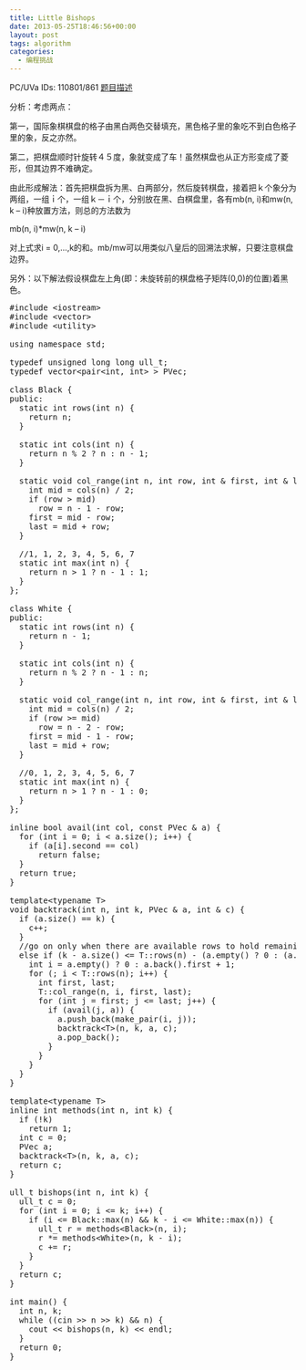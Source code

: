 ```yaml
---
title: Little Bishops
date: 2013-05-25T18:46:56+00:00
layout: post
tags: algorithm
categories:
  - 编程挑战
---
```

PC/UVa IDs: 110801/861 <a href="http://uva.onlinejudge.org/index.php?option=com_onlinejudge&#038;Itemid=8&#038;category=36&#038;page=show_problem&#038;problem=802" target="_blank">题目描述</a>

分析：考虑两点：
  
第一，国际象棋棋盘的格子由黑白两色交替填充，黑色格子里的象吃不到白色格子里的象，反之亦然。
  
第二，把棋盘顺时针旋转４５度，象就变成了车！虽然棋盘也从正方形变成了菱形，但其边界不难确定。
  
由此形成解法：首先把棋盘拆为黑、白两部分，然后旋转棋盘，接着把ｋ个象分为两组，一组ｉ个，一组ｋ－ｉ个，分别放在黑、白棋盘里，各有mb(n, i)和mw(n, k &#8211; i)种放置方法，则总的方法数为<!--more-->


  
mb(n, i)*mw(n, k &#8211; i)
  
对上式求i = 0,&#8230;,k的和。mb/mw可以用类似八皇后的回溯法求解，只要注意棋盘边界。
  
另外：以下解法假设棋盘左上角(即：未旋转前的棋盘格子矩阵(0,0)的位置)着黑色。

<pre class="brush: cpp; title: ; notranslate" title="">#include &lt;iostream&gt;
#include &lt;vector&gt;
#include &lt;utility&gt;

using namespace std;

typedef unsigned long long ull_t;
typedef vector&lt;pair&lt;int, int&gt; &gt; PVec;

class Black {
public:
  static int rows(int n) {
    return n;
  }

  static int cols(int n) {
    return n % 2 ? n : n - 1;
  }

  static void col_range(int n, int row, int & first, int & last) {
    int mid = cols(n) / 2;
    if (row &gt; mid)
      row = n - 1 - row;
    first = mid - row;
    last = mid + row;
  }

  //1, 1, 2, 3, 4, 5, 6, 7
  static int max(int n) {
    return n &gt; 1 ? n - 1 : 1;
  }
};

class White {
public:
  static int rows(int n) {
    return n - 1;
  }

  static int cols(int n) {
    return n % 2 ? n - 1 : n;
  }

  static void col_range(int n, int row, int & first, int & last) {
    int mid = cols(n) / 2;
    if (row &gt;= mid)
      row = n - 2 - row;
    first = mid - 1 - row;
    last = mid + row;
  }

  //0, 1, 2, 3, 4, 5, 6, 7
  static int max(int n) {
    return n &gt; 1 ? n - 1 : 0;
  }
};

inline bool avail(int col, const PVec & a) {
  for (int i = 0; i &lt; a.size(); i++) {
    if (a[i].second == col)
      return false;
  }
  return true;
}

template&lt;typename T&gt;
void backtrack(int n, int k, PVec & a, int & c) {
  if (a.size() == k) {
    c++;
  }
  //go on only when there are available rows to hold remaining bishops(one in each row)
  else if (k - a.size() &lt;= T::rows(n) - (a.empty() ? 0 : (a.back().first + 1))) {
    int i = a.empty() ? 0 : a.back().first + 1;
    for (; i &lt; T::rows(n); i++) {
      int first, last;
      T::col_range(n, i, first, last);
      for (int j = first; j &lt;= last; j++) {
        if (avail(j, a)) {
          a.push_back(make_pair(i, j));
          backtrack&lt;T&gt;(n, k, a, c);
          a.pop_back();
        }
      }
    }
  }
}

template&lt;typename T&gt;
inline int methods(int n, int k) {
  if (!k)
    return 1;
  int c = 0;
  PVec a;
  backtrack&lt;T&gt;(n, k, a, c);
  return c;
}

ull_t bishops(int n, int k) {
  ull_t c = 0;
  for (int i = 0; i &lt;= k; i++) {
    if (i &lt;= Black::max(n) && k - i &lt;= White::max(n)) {
      ull_t r = methods&lt;Black&gt;(n, i);
      r *= methods&lt;White&gt;(n, k - i);
      c += r;
    }
  }
  return c;
}

int main() {
  int n, k;
  while ((cin &gt;&gt; n &gt;&gt; k) && n) {
    cout &lt;&lt; bishops(n, k) &lt;&lt; endl;
  }
  return 0;
}
</pre>

<div class="addtoany_share_save_container addtoany_content_bottom">
  <div class="a2a_kit a2a_kit_size_32 addtoany_list a2a_target" id="wpa2a_23">
    <a class="a2a_button_facebook" href="http://www.addtoany.com/add_to/facebook?linkurl=http%3A%2F%2Fkuangtong.me%2F2013%2F05%2F25%2Flittle-bishops%2F&linkname=Little%20Bishops" title="Facebook" rel="nofollow" target="_blank"></a><a class="a2a_button_twitter" href="http://www.addtoany.com/add_to/twitter?linkurl=http%3A%2F%2Fkuangtong.me%2F2013%2F05%2F25%2Flittle-bishops%2F&linkname=Little%20Bishops" title="Twitter" rel="nofollow" target="_blank"></a><a class="a2a_button_google_plus" href="http://www.addtoany.com/add_to/google_plus?linkurl=http%3A%2F%2Fkuangtong.me%2F2013%2F05%2F25%2Flittle-bishops%2F&linkname=Little%20Bishops" title="Google+" rel="nofollow" target="_blank"></a><a class="a2a_button_sina_weibo" href="http://www.addtoany.com/add_to/sina_weibo?linkurl=http%3A%2F%2Fkuangtong.me%2F2013%2F05%2F25%2Flittle-bishops%2F&linkname=Little%20Bishops" title="Sina Weibo" rel="nofollow" target="_blank"></a><a class="a2a_dd addtoany_share_save" href="https://www.addtoany.com/share_save"></a>
  </div>
</div>